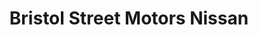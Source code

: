 ---
title: "Bristol Street Motors Nissan"
url: /darlington/bristol-street-motors-nissan/
shop: Autohaus
---